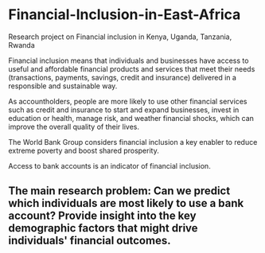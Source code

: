 # Financial-Inclusion-in-East-Africa
Research project on Financial inclusion in Kenya, Uganda, Tanzania, Rwanda

Financial inclusion means that individuals and businesses have access to useful and affordable financial products and services that meet their needs (transactions, payments, savings, credit and insurance) delivered in a responsible and sustainable way.

As accountholders, people are more likely to use other financial services such as credit and insurance to start and expand businesses, invest in education or health, manage risk, and weather financial shocks, which can improve the overall quality of their lives.

The World Bank Group considers financial inclusion a key enabler to reduce extreme poverty and boost shared prosperity.

Access to bank accounts is an indicator of financial inclusion.

## The main research problem: Can we predict which individuals are most likely to use a bank account? Provide insight into the key demographic factors that might drive individuals' financial outcomes.
